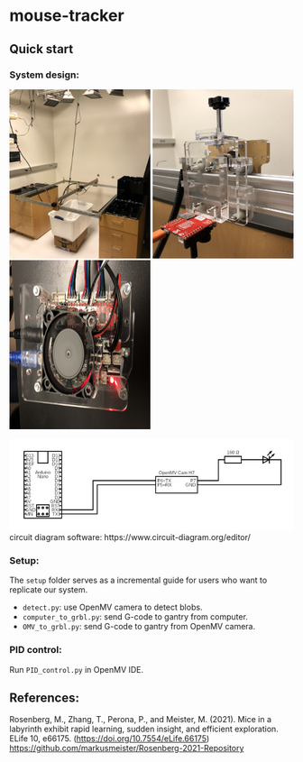 # mouse-tracker

## Quick start

### System design:
<p float="left">
  <img src="docs/setup.jpg" width="250" height="300"/>
  <img src="docs/camera_mount.JPG" width="250" height="300"/>
  <img src="docs/large_gantry_control.JPG" width="250" height="300"/>
</p>
<img src="docs/large_gantry_circuit.png"/>
circuit diagram software: https://www.circuit-diagram.org/editor/

### Setup:
The `setup` folder serves as a incremental guide for users who want to replicate our system.
- `detect.py`: use OpenMV camera to detect blobs.
- `computer_to_grbl.py`: send G-code to gantry from computer.
- `OMV_to_grbl.py`: send G-code to gantry from OpenMV camera.

### PID control:
Run `PID_control.py` in OpenMV IDE. 

## References:
Rosenberg, M., Zhang, T., Perona, P., and Meister, M. (2021). Mice in a labyrinth exhibit rapid learning, sudden insight, and efficient exploration. ELife 10, e66175. (https://doi.org/10.7554/eLife.66175)
https://github.com/markusmeister/Rosenberg-2021-Repository
